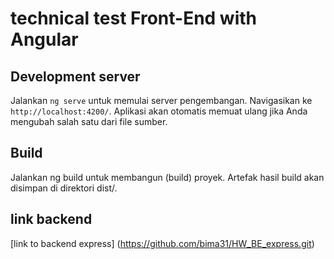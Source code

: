 # technical test Front-End with Angular

## Development server

Jalankan `ng serve` untuk memulai server pengembangan. Navigasikan ke `http://localhost:4200/`. Aplikasi akan otomatis memuat ulang jika Anda mengubah salah satu dari file sumber.

## Build

Jalankan ng build untuk membangun (build) proyek. Artefak hasil build akan disimpan di direktori dist/.

## link backend
[link to backend express] (https://github.com/bima31/HW_BE_express.git)
